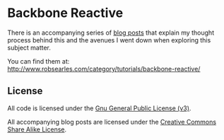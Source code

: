 Backbone Reactive
====================

There is an accompanying series of [blog posts](http://www.robsearles.com/category/tutorials/backbone-reactive/) that explain my thought process behind this and the avenues I went down when exploring this subject matter.

You can find them at:
http://www.robsearles.com/category/tutorials/backbone-reactive/

License
---------

All code is licensed under the [Gnu General Public License (v3)](http://www.gnu.org/licenses/gpl.html).

All accompanying blog posts are licensed under the [Creative Commons Share Alike License](http://creativecommons.org/licenses/by-sa/3.0/).
